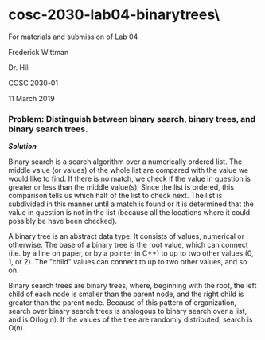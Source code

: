 # cosc-2030-lab04-binarytrees\

For materials and submission of Lab 04

Frederick Wittman

Dr. Hill

COSC 2030-01

11 March 2019

### Problem: Distinguish between binary search, binary trees, and binary search trees.

***Solution*** 

Binary search is a search algorithm over a numerically ordered list.  The middle value (or values) of the whole list are compared with the value we would like to find.  If there is no match, we check if the value in question is greater or less than the middle value(s).  Since the list is ordered, this comparison tells us which half of the list to check next.  The list is subdivided in this manner until a match is found or it is determined that the value in question is not in the list (because all the locations where it could possibly be have been checked).

A binary tree is an abstract data type.  It consists of values, numerical or otherwise.  The base of a binary tree is the root value, which can connect (i.e. by a line on paper, or by a pointer in C++) to up to two other values (0, 1, or 2).  The "child" values can connect to up to two other values, and so on.  

Binary search trees are binary trees, where, beginning with the root, the left child of each node is smaller than the parent node, and the right child is greater than the parent node.  Because of this pattern of organization, search over binary search trees is analogous to binary search over a list, and is O(log n).  If the values of the tree are randomly distributed, search is O(n).
